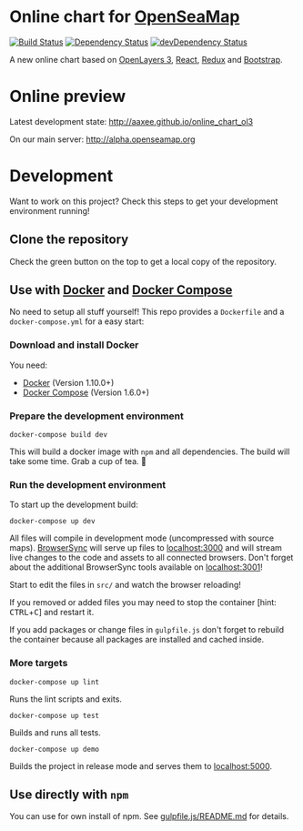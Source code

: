 # Online chart for [OpenSeaMap](http://openseamap.org)

[![Build Status](https://travis-ci.org/aAXEe/online_chart_ol3.svg?branch=master)](https://travis-ci.org/aAXEe/online_chart_ol3)
[![Dependency Status](https://david-dm.org/aAXEe/online_chart_ol3.svg)](https://david-dm.org/aAXEe/online_chart_ol3)
[![devDependency Status](https://david-dm.org/aAXEe/online_chart_ol3/dev-status.svg)](https://david-dm.org/aAXEe/online_chart_ol3/?type=dev)

A new online chart based on [OpenLayers 3](http://openlayers.org/), [React](https://facebook.github.io/react/), [Redux](http://redux.js.org/) and [Bootstrap](http://getbootstrap.com/).


# Online preview

Latest development state: http://aaxee.github.io/online_chart_ol3

On our main server: http://alpha.openseamap.org

# Development

Want to work on this project?
Check this steps to get your development environment running!

## Clone the repository

Check the green button on the top to get a local copy of the repository.

## Use with [Docker](https://www.docker.com/) and [Docker Compose](https://www.docker.com/products/docker-compose)

No need to setup all stuff yourself! This repo provides a `Dockerfile`
and a `docker-compose.yml` for a easy start:

### Download and install Docker

You need:
- [Docker](https://www.docker.com/)
(Version 1.10.0+)
- [Docker Compose](https://www.docker.com/products/docker-compose)
(Version 1.6.0+)

### Prepare the development environment

```
docker-compose build dev
```

This will build a docker image with `npm` and all dependencies. The build
will take some time. Grab a cup of tea.  :tea:

### Run the development environment

To start up the development build:

```
docker-compose up dev
```

All files will compile in development mode (uncompressed with source maps). [BrowserSync](http://www.browsersync.io/) will serve up files to [localhost:3000](http://localhost:3000) and will stream live changes to the code and assets to all connected browsers. Don't forget about the additional BrowserSync tools available on [localhost:3001](http://localhost:3001)!

Start to edit the files in `src/` and watch the browser reloading!

If you removed or added files you may need to stop the container [hint: <kbd>CTRL</kbd>+<kbd>C</kbd>]
and restart it.

If you add packages or change files in `gulpfile.js` don't forget to rebuild the
container because all packages are installed and cached inside.

### More targets


```
docker-compose up lint
```

Runs the lint scripts and exits.

```
docker-compose up test
```

Builds and runs all tests.

```
docker-compose up demo
```

Builds the project in release mode and serves them to [localhost:5000](http://localhost:5000).

## Use directly with `npm`

You can use for own install of npm. See [gulpfile.js/README.md](./gulpfile.js/README.md) for details.
